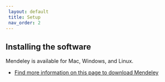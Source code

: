 ```yaml
---
 layout: default
 title: Setup
 nav_order: 2
---
```


## Installing the software

Mendeley is available for Mac, Windows, and Linux.  

- [Find more information on this page to download Mendeley](https://www.mendeley.com/reference-management/reference-manager) 
